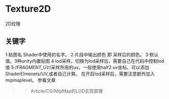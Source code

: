 ﻿# Texture2D 
2D纹理
## 关键字 

1·贴图名 Shader中使用的名字。
2·片段中输出颜色
即 采样后的颜色。
3·默认值。3种unity内置贴图
4·lod采样。切换为lod采样后，需要自己在代码中控制lod值
5·/*FRAGMENT_UV*/采样所用的uv。一般使用half2 uv坐标。可以添加ShaderElmenets/UV,或者自己计算。
在开启lod采样后，需要注意额外加入mipmaplevel。
参看文章
>>Article/CG/MipMap的LOD实现原理